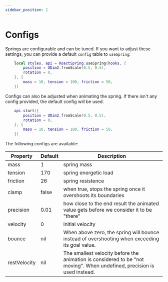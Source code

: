```yaml
---
sidebar_position: 2
---
```


# Configs

Springs are configurable and can be tuned. If you want to adjust these settings, you can provide a default `config` table to `useSpring`:

```lua
    local styles, api = RoactSpring.useSpring(hooks, {
        position = UDim2.fromScale(0.5, 0.5),
        rotation = 0,
    }, { 
        mass = 10, tension = 100, friction = 50,
    })
```

Configs can also be adjusted when animating the spring. If there isn't any config provided, the default config will be used.

```lua
    api.start({
        position = UDim2.fromScale(0.5, 0.5),
        rotation = 0,
    }, { 
        mass = 10, tension = 100, friction = 50,
    })
```

The following configs are available:

| Property      | Default | Description  |
| ----------- | ----------- | ---- |
| mass | 1 | spring mass |
| tension | 170 | spring energetic load |
| friction | 26 | spring resistence |
| clamp | false | when true, stops the spring once it overshoots its boundaries |
| precision | 0.01 | how close to the end result the animated value gets before we consider it to be "there" |
| velocity | 0 | initial velocity |
| bounce | nil | When above zero, the spring will bounce instead of overshooting when exceeding its goal value. |
| restVelocity | nil | The smallest velocity before the animation is considered to be "not moving". When undefined, precision is used instead. |
